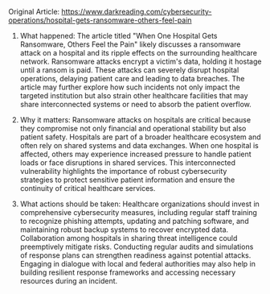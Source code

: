 Original Article: https://www.darkreading.com/cybersecurity-operations/hospital-gets-ransomware-others-feel-pain

1) What happened: The article titled "When One Hospital Gets Ransomware, Others Feel the Pain" likely discusses a ransomware attack on a hospital and its ripple effects on the surrounding healthcare network. Ransomware attacks encrypt a victim's data, holding it hostage until a ransom is paid. These attacks can severely disrupt hospital operations, delaying patient care and leading to data breaches. The article may further explore how such incidents not only impact the targeted institution but also strain other healthcare facilities that may share interconnected systems or need to absorb the patient overflow.

2) Why it matters: Ransomware attacks on hospitals are critical because they compromise not only financial and operational stability but also patient safety. Hospitals are part of a broader healthcare ecosystem and often rely on shared systems and data exchanges. When one hospital is affected, others may experience increased pressure to handle patient loads or face disruptions in shared services. This interconnected vulnerability highlights the importance of robust cybersecurity strategies to protect sensitive patient information and ensure the continuity of critical healthcare services.

3) What actions should be taken: Healthcare organizations should invest in comprehensive cybersecurity measures, including regular staff training to recognize phishing attempts, updating and patching software, and maintaining robust backup systems to recover encrypted data. Collaboration among hospitals in sharing threat intelligence could preemptively mitigate risks. Conducting regular audits and simulations of response plans can strengthen readiness against potential attacks. Engaging in dialogue with local and federal authorities may also help in building resilient response frameworks and accessing necessary resources during an incident.
